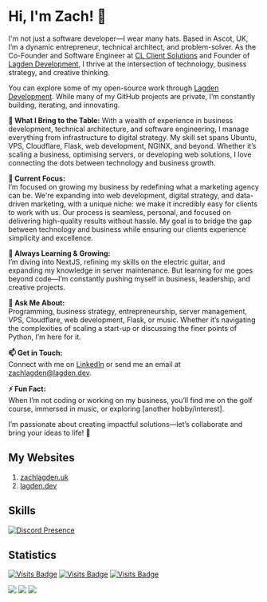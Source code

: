 # Hi, I'm Zach! 👋

I'm not just a software developer—I wear many hats. Based in Ascot, UK, I’m a dynamic entrepreneur, technical architect, and problem-solver. As the Co-Founder and Software Engineer at [CL Client Solutions](https://clclient.solutions) and Founder of [Lagden Development](https://lagden.dev), I thrive at the intersection of technology, business strategy, and creative thinking.

You can explore some of my open-source work through [Lagden Development](https://github.com/Lagden-Development). While many of my GitHub projects are private, I’m constantly building, iterating, and innovating.

**🔧 What I Bring to the Table:**
With a wealth of experience in business development, technical architecture, and software engineering, I manage everything from infrastructure to digital strategy. My skill set spans Ubuntu, VPS, Cloudflare, Flask, web development, NGINX, and beyond. Whether it’s scaling a business, optimising servers, or developing web solutions, I love connecting the dots between technology and business growth.

**🔭 Current Focus:**  
I’m focused on growing my business by redefining what a marketing agency can be. We're expanding into web development, digital strategy, and data-driven marketing, with a unique niche: we make it incredibly easy for clients to work with us. Our process is seamless, personal, and focused on delivering high-quality results without hassle. My goal is to bridge the gap between technology and business while ensuring our clients experience simplicity and excellence.

**🌱 Always Learning & Growing:**  
I’m diving into NextJS, refining my skills on the electric guitar, and expanding my knowledge in server maintenance. But learning for me goes beyond code—I’m constantly pushing myself in business, leadership, and creative projects.

**💬 Ask Me About:**  
Programming, business strategy, entrepreneurship, server management, VPS, Cloudflare, web development, Flask, or music. Whether it’s navigating the complexities of scaling a start-up or discussing the finer points of Python, I’m here for it.

**📫 Get in Touch:**  
Connect with me on [LinkedIn](https://www.linkedin.com/in/zachlagden/) or send me an email at [zachlagden@lagden.dev](mailto:zachlagden@lagden.dev).

**⚡ Fun Fact:**  
When I’m not coding or working on my business, you’ll find me on the golf course, immersed in music, or exploring [another hobby/interest].

I’m passionate about creating impactful solutions—let’s collaborate and bring your ideas to life! 🚀

## My Websites
1. [zachlagden.uk](https://zachlagden.uk)
2. [lagden.dev](https://lagden.dev)

## Skills
[![Discord Presence](https://skillicons.dev/icons?i=ae,atom,au,azure,bash,bootstrap,cloudflare,codepen,debian,discord,bots,django,electron,figma,gcp,git,github,githubactions,gitlab,gmail,html,js,jquery,kali,linkedin,linux,md,mongodb,notion,npm,opencv,ps,postman,powershell,pr,pycharm,raspberrypi,regex,replit,stackoverflow,svg,tailwind,tensorflow,ts,vscode,windows,ubuntu,wordpress&perline=8&theme=dark)](https://skillicons.dev/)

## Statistics
[![Visits Badge](https://badges.pufler.dev/visits/zachlagden/zachlagden)](https://github.com/zachlagden/zachlagden) [![Visits Badge](https://badges.pufler.dev/years/zachlagden)](https://github.com/zachlagden) [![Visits Badge](https://badges.pufler.dev/repos/zachlagden)](https://github.com/zachlagden?tab=repositories)

![](https://github-readme-streak-stats.herokuapp.com/?user=zachlagden&theme=dark&hide_border=false)
![](https://github-readme-stats.vercel.app/api?username=zachlagden&theme=gruvbox&include_all_commits=true&hide_rank=true)
![](https://github-readme-stats.vercel.app/api/top-langs/?username=zachlagden&theme=dark&hide_border=false&include_all_commits=true&count_private=true&layout=compact)

